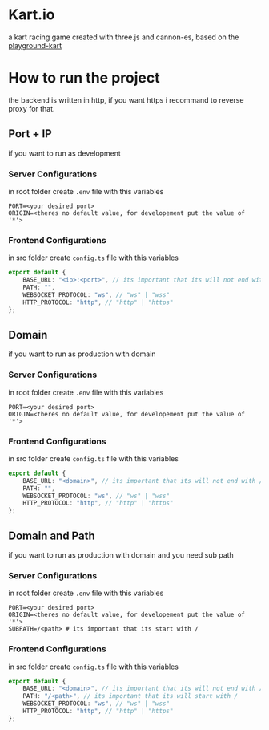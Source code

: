 # Kart.io

a kart racing game created with three.js and cannon-es, based on the [playground-kart](https://itaylayzer.github.io/playground-kart)

# How to run the project

the backend is written in http, if you want https i recommand to reverse proxy for that.

## Port + IP

if you want to run as development

### Server Configurations

in root folder create `.env` file with this variables

```.env
PORT=<your desired port>
ORIGIN=<theres no default value, for developement put the value of '*'>
```

### Frontend Configurations

in src folder create `config.ts` file with this variables

```ts
export default {
	BASE_URL: "<ip>:<port>", // its important that its will not end with /
	PATH: "",
	WEBSOCKET_PROTOCOL: "ws", // "ws" | "wss"
	HTTP_PROTOCOL: "http", // "http" | "https"
};
```

## Domain

if you want to run as production with domain

### Server Configurations

in root folder create `.env` file with this variables

```.env
PORT=<your desired port>
ORIGIN=<theres no default value, for developement put the value of '*'>
```

### Frontend Configurations

in src folder create `config.ts` file with this variables

```ts
export default {
	BASE_URL: "<domain>", // its important that its will not end with /
	PATH: "",
	WEBSOCKET_PROTOCOL: "ws", // "ws" | "wss"
	HTTP_PROTOCOL: "http", // "http" | "https"
};
```

## Domain and Path

if you want to run as production with domain and you need sub path

### Server Configurations

in root folder create `.env` file with this variables

```.env
PORT=<your desired port>
ORIGIN=<theres no default value, for developement put the value of '*'>
SUBPATH=/<path> # its important that its start with /
```

### Frontend Configurations

in src folder create `config.ts` file with this variables

```ts
export default {
	BASE_URL: "<domain>", // its important that its will not end with /
	PATH: "/<path>", // its important that its will start with /
	WEBSOCKET_PROTOCOL: "ws", // "ws" | "wss"
	HTTP_PROTOCOL: "http", // "http" | "https"
};
```
